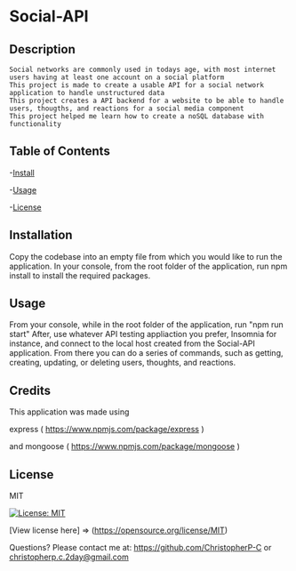 # Social-API

  ## Description
    Social networks are commonly used in todays age, with most internet users having at least one account on a social platform
    This project is made to create a usable API for a social network application to handle unstructured data
    This project creates a API backend for a website to be able to handle users, thougths, and reactions for a social media component
    This project helped me learn how to create a noSQL database with functionality

  ## Table of Contents
-[Install](#install)

-[Usage](#usage)

-[License](#license)


  ## Installation
  Copy the codebase into an empty file from which you would like to run the application. In your console, from the root folder of the application, run npm install to install the required packages.

  ## Usage
  From your console, while in the root folder of the application, run "npm run start" After, use whatever API testing appliaction you prefer, Insomnia for instance, and connect to the local host created from the Social-API application. From there you can do a series of commands, such as getting, creating, updating, or deleting users, thoughts, and reactions.

  ## Credits
  This application was made using

  express ( https://www.npmjs.com/package/express )

  and mongoose ( https://www.npmjs.com/package/mongoose )

  ## License
  MIT

  [![License: MIT](https://img.shields.io/badge/License-MIT-yellow.svg)](https://opensource.org/licenses/MIT)

  [View license here] => (https://opensource.org/license/MIT)

  


  Questions? Please contact me at:
  https://github.com/ChristopherP-C or christopherp.c.2day@gmail.com

